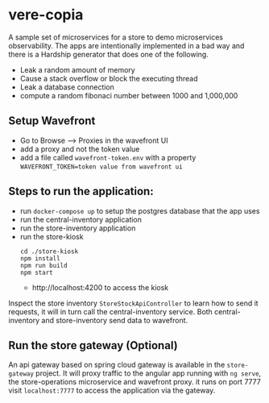 # vere-copia

A sample set of microservices for a store to demo microservices observability. The apps are 
intentionally implemented in a bad way and there is a Hardship generator that does one of the 
following.

*  Leak a random amount of memory
*  Cause a stack overflow or block the executing thread
*  Leak a database connection 
*  compute a random fibonaci number between 1000 and 1,000,000 

## Setup Wavefront
* Go to Browse --> Proxies in the wavefront UI  
* add a proxy and not the token value 
* add a file called `wavefront-token.env` with a property `WAVEFRONT_TOKEN=token value from wavefront ui`

## Steps to run the application: 
* run `docker-compose up` to setup the postgres database that the app uses
* run the central-inventory application
* run the store-inventory application 
* run the store-kiosk
    ```
    cd ./store-kiosk
    npm install
    npm run build
    npm start
    ```
  - http://localhost:4200 to access the kiosk

Inspect the store inventory `StoreStockApiController` to learn how to send it requests, it will
in turn call the central-inventory service. Both central-inventory and store-inventory send data
to wavefront.

## Run the store gateway (Optional)

An api gateway based on spring cloud gateway  is available in the `store-gateway` project. It will
proxy traffic to the angular app running with `ng serve`, the store-operations microservice and 
wavefront proxy. it runs on port 7777 visit `localhost:7777` to access the application via the
gateway. 





